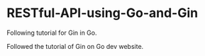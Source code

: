 # RESTful-API-using-Go-and-Gin
Following tutorial for Gin in Go.

Followed the tutorial of Gin on Go dev website.

